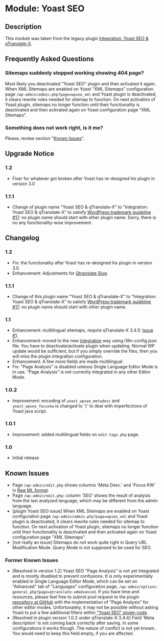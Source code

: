 # Module: Yoast SEO

## Description

This module was taken from the legacy plugin [Integration: Yoast SEO & qTranslate-X](https://github.com/qTranslate-Team/wp-seo-qtranslate-x).

## Frequently Asked Questions ##

### Sitemaps suddenly stopped working showing 404 page? ###

Most likely you deactivated "Yoast SEO" plugin and then activated it again. When XML Sitemaps are enabled on Yoast "XML Sitemaps" configuration page `/wp-admin/admin.php?page=wpseo_xml` and Yoast plugin is deactivated, it clears rewrite rules needed for sitemap to function. On next activation of Yoast plugin, sitemaps no longer function until their functionality is deactivated and then activated again on Yoast configuration page "XML Sitemaps".

### Something does not work right, is it me? ###

Please, review section "[Known Issues](https://wordpress.org/plugins/wp-seo-qtranslate-x/other_notes/)".

## Upgrade Notice ##

### 1.2 ###
* Fixer for whatever got broken after Yoast has re-designed his plugin in version 3.0

### 1.1.1 ###
* Change of plugin name "Yoast SEO & qTranslate-X" to "Integration: Yoast SEO & qTranslate-X" to satisfy [WordPress trademark guideline #17](https://developer.wordpress.org/plugins/wordpress-org/detailed-plugin-guidelines/): no plugin name should start with other plugin name. Sorry, there is no any functionality-wise improvement.

## Changelog ##

### 1.2 ###
* Fix: the functionality after Yoast has re-designed his plugin in version 3.0.
* Enhancement: Adjustments for [Qtranslate Slug](https://wordpress.org/plugins/qtranslate-slug/).

### 1.1.1 ###
* Change of this plugin name "Yoast SEO & qTranslate-X" to "Integration: Yoast SEO & qTranslate-X" to satisfy [WordPress trademark guideline #17](https://developer.wordpress.org/plugins/wordpress-org/detailed-plugin-guidelines/): no plugin name should start with other plugin name.

### 1.1 ###
* Enhancement: multilingual sitemaps, require qTranslate-X 3.4.5: [Issue #1](https://github.com/qTranslate-Team/wp-seo-qtranslate-x/issues/1).
* Enhancement: moved to the new [integration](https://qtranslatexteam.wordpress.com/integration/) way using i18n-config.json file. You have to deactivate/activate plugin when updating. Normal WP update would be sufficient, but if you simply override the files, then you will miss the plugin integration configuration.
* Enhancement: A few more fields are made multilingual.
* Fix: "Page Analysis" is disabled unlesss Single Language Editor Mode is in use. "Page Analysis" is not currently integrated in any other Editor Mode.

### 1.0.2 ###
* Improvement: encoding of `yoast_wpseo_metadesc` and `yoast_wpseo_focuskw` is changed to '{' to deal with imperfections of Yoast java script.

### 1.0.1 ###
* Improvement: added multilingual fields on `edit-tags.php` page.

### 1.0 ###
* Initial release

## Known Issues ##

* Page `/wp-admin/edit.php` shows columns 'Meta Desc.' and 'Focus KW' in [Raw ML format](https://qtranslatexteam.wordpress.com/multilingual-fields/).
* Page `/wp-admin/edit.php`: column 'SEO' shows the result of analysis from the last analyzed language, which may be different from the admin language.
* [plugin Yoast SEO issue] When XML Sitemaps are enabled on Yoast configuration page `/wp-admin/admin.php?page=wpseo_xml` and Yoast plugin is deactivated, it clears rewrite rules needed for sitemap to function. On next activation of Yoast plugin, sitemaps no longer function until their functionality is deactivated and then activated again on Yoast configuration page "XML Sitemaps".
* [not really an issue] Sitemaps do not work quite right in Query URL Modification Mode. Query Mode is not supposed to be used for SEO.


### Former Known Issues ###
* [Resolved in version 1.2] Yoast SEO "Page Analysis" is not yet integrated and is mostly disabled to prevent confusions. It is only experimentally enabled in Single Language Editor Mode, which can be set on "Advanced" tab of "Languages" configuration page, `/wp-admin/options-general.php?page=qtranslate-x#advanced`. If you have time and resources, please feel free to submit pool request to the plugin [repository at GitHub](https://github.com/qTranslate-Team/wp-seo-qtranslate-x/pulls) with the implementation of "Page Analysis" for other editor modes. Unfortunately, it may not be possible without asking Yoast to put a few additional filters within ["Yoast SEO" plugin code](https://github.com/Yoast/wordpress-seo).
* [Resolved in plugin version 1.0.2 under qTranslate-X 3.4.4] Field 'Meta description' is not coming back correctly after saving. In some configurations it works though. The nature of conflict is not yet known. You would need to keep this field empty, if you are affected.
